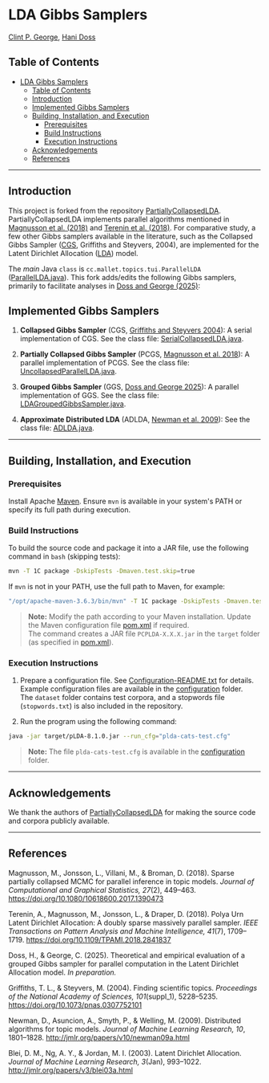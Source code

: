 # LDA Gibbs Samplers 

[Clint P. George](https://iitgoa.ac.in/~clint), [Hani Doss](https://users.stat.ufl.edu/~doss/) 

## Table of Contents
- [LDA Gibbs Samplers](#lda-gibbs-samplers)
  - [Table of Contents](#table-of-contents)
  - [Introduction](#introduction)
  - [Implemented Gibbs Samplers](#implemented-gibbs-samplers)
  - [Building, Installation, and Execution](#building-installation-and-execution)
    - [Prerequisites](#prerequisites)
    - [Build Instructions](#build-instructions)
    - [Execution Instructions](#execution-instructions)
  - [Acknowledgements](#acknowledgements)
  - [References](#references)

---

## Introduction
This project is forked from the repository [PartiallyCollapsedLDA](https://github.com/lejon/PartiallyCollapsedLDA). PartiallyCollapsedLDA implements parallel algorithms mentioned in 
[Magnusson et al. (2018)](#1) and [Terenin et al. (2018)](#2). For comparative study, a few other Gibbs samplers available in the literature, such as the Collapsed Gibbs Sampler ([CGS](#4), Griffiths and Steyvers, 2004), are implemented for the Latent Dirichlet Allocation ([LDA](#6)) model. 

The *main* Java `class` is `cc.mallet.topics.tui.ParallelLDA` ([ParallelLDA.java](src/main/java/cc/mallet/topics/tui/ParallelLDA.java)). This fork adds/edits the following Gibbs samplers, primarily to facilitate analyses in [Doss and George (2025)](#3): 

## Implemented Gibbs Samplers
1. **Collapsed Gibbs Sampler** (CGS, [Griffiths and Steyvers 2004](#4)): A serial implementation of CGS. See the class file: [SerialCollapsedLDA.java](src/main/java/cc/mallet/topics/SerialCollapsedLDA.java).
   
2. **Partially Collapsed Gibbs Sampler** (PCGS, [Magnusson et al. 2018](#1)): A parallel implementation of PCGS. See the class file: [UncollapsedParallelLDA.java](src/main/java/cc/mallet/topics/UncollapsedParallelLDA.java).

3. **Grouped Gibbs Sampler** (GGS, [Doss and George 2025](#3)): A parallel implementation of GGS. See the class file: [LDAGroupedGibbsSampler.java](src/main/java/cc/mallet/topics/LDAGroupedGibbsSampler.java).

4. **Approximate Distributed LDA** (ADLDA, [Newman et al. 2009](#5)): See the class file: [ADLDA.java](src/main/java/cc/mallet/topics/ADLDA.java).

---

## Building, Installation, and Execution

### Prerequisites
Install Apache [Maven](https://maven.apache.org/). Ensure `mvn` is available in your system's PATH or specify its full path during execution.

### Build Instructions
To build the source code and package it into a JAR file, use the following command in `bash` (skipping tests):

```bash
mvn -T 1C package -DskipTests -Dmaven.test.skip=true
```

If `mvn` is not in your PATH, use the full path to Maven, for example:

```bash
"/opt/apache-maven-3.6.3/bin/mvn" -T 1C package -DskipTests -Dmaven.test.skip=true
```

> **Note:** Modify the path according to your Maven installation. Update the Maven configuration file [pom.xml](pom.xml) if required.  
> The command creates a JAR file `PCPLDA-X.X.X.jar` in the `target` folder (as specified in [pom.xml](pom.xml)).

### Execution Instructions
1. Prepare a configuration file. See [Configuration-README.txt](src/main/resources/configuration/Configuration-README.txt) for details.  
   Example configuration files are available in the [configuration](src/main/resources/configuration) folder.  
   The `dataset` folder contains test corpora, and a stopwords file (`stopwords.txt`) is also included in the repository.

2. Run the program using the following command:

```bash
java -jar target/pLDA-8.1.0.jar --run_cfg="plda-cats-test.cfg"
```

> **Note:** The file `plda-cats-test.cfg` is available in the [configuration](src/main/resources/configuration) folder.

---

## Acknowledgements

We thank the authors of [PartiallyCollapsedLDA](https://github.com/lejon/PartiallyCollapsedLDA) for making the source code and corpora publicly available. 

---

## References 

<a id="1">Magnusson, M., Jonsson, L., Villani, M., & Broman, D. (2018)</a>. Sparse partially collapsed MCMC for parallel inference in topic models. *Journal of Computational and Graphical Statistics, 27*(2), 449–463. https://doi.org/10.1080/10618600.2017.1390473
  
<a id="2">Terenin, A., Magnusson, M., Jonsson, L., & Draper, D. (2018)</a>. Polya Urn Latent Dirichlet Allocation: A doubly sparse massively parallel sampler. *IEEE Transactions on Pattern Analysis and Machine Intelligence, 41*(7), 1709–1719. https://doi.org/10.1109/TPAMI.2018.2841837

<a id="3">Doss, H., & George, C. (2025)</a>. Theoretical and empirical evaluation of a grouped Gibbs sampler for parallel computation in the Latent Dirichlet Allocation model. *In preparation.*

<a id="4">Griffiths, T. L., & Steyvers, M. (2004)</a>. Finding scientific topics. *Proceedings of the National Academy of Sciences, 101*(suppl_1), 5228–5235. https://doi.org/10.1073/pnas.0307752101

<a id="5">Newman, D., Asuncion, A., Smyth, P., & Welling, M. (2009)</a>. Distributed algorithms for topic models. *Journal of Machine Learning Research, 10*, 1801–1828. http://jmlr.org/papers/v10/newman09a.html

<a id="6">Blei, D. M., Ng, A. Y., & Jordan, M. I. (2003)</a>. Latent Dirichlet Allocation. *Journal of Machine Learning Research, 3*(Jan), 993–1022. http://jmlr.org/papers/v3/blei03a.html